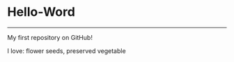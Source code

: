 # Hello-Word
----------------------------
My first repository on GitHub!

I love:  flower seeds, preserved vegetable
